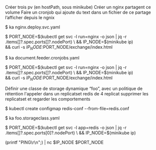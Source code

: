 Créer trois pv (en hostPath, sous minikube)
Créer un nginx partagent ce volume
Faire un cronjob qui ajoute du text dans un fichier de ce partage
l’afficher depuis le ngnix

 $ ka nginx.deploy.svc.yaml

 $ PORT_NODE=$(kubectl get svc -l run=nginx -o json | jq -r .items[]?.spec.ports[]?.nodePort) \
    && IP_NODE=$(minikube ip) \
    && curl -s $IP_NODE:$PORT_NODE/exchange/index.html

 $ ka document.feeder.cronjobs.yaml
 
  $ PORT_NODE=$(kubectl get svc -l run=nginx -o json | jq -r .items[]?.spec.ports[]?.nodePort) \
    && IP_NODE=$(minikube ip) \
    && curl -s $IP_NODE:$PORT_NODE/exchange/index.html
 
    
Définir une classe de storage dynamique “foo”, avec un politique de rétention
l'appeler dans un replicatset redis de 4 replicat
supprimer les replicatset et regarder les comportements

  $ kubectl create configmap redis-conf --from-file=redis.conf

  $ ka foo.storageclass.yaml
  
  $ PORT_NODE=$(kubectl get svc -l app=redis -o json | jq -r .items[]?.spec.ports[0]?.nodePort) \
    && IP_NODE=$(minikube ip)
  
  (printf "PING\r\n";) | nc $IP_NODE $PORT_NODE 